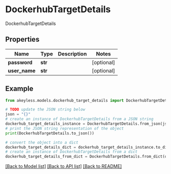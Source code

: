 # DockerhubTargetDetails

DockerhubTargetDetails

## Properties

Name | Type | Description | Notes
------------ | ------------- | ------------- | -------------
**password** | **str** |  | [optional] 
**user_name** | **str** |  | [optional] 

## Example

```python
from akeyless.models.dockerhub_target_details import DockerhubTargetDetails

# TODO update the JSON string below
json = "{}"
# create an instance of DockerhubTargetDetails from a JSON string
dockerhub_target_details_instance = DockerhubTargetDetails.from_json(json)
# print the JSON string representation of the object
print(DockerhubTargetDetails.to_json())

# convert the object into a dict
dockerhub_target_details_dict = dockerhub_target_details_instance.to_dict()
# create an instance of DockerhubTargetDetails from a dict
dockerhub_target_details_from_dict = DockerhubTargetDetails.from_dict(dockerhub_target_details_dict)
```
[[Back to Model list]](../README.md#documentation-for-models) [[Back to API list]](../README.md#documentation-for-api-endpoints) [[Back to README]](../README.md)


